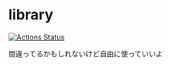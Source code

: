 # library
[![Actions Status](https://github.com/KowerKoint/library/workflows/verify/badge.svg)](https://github.com/KowerKoint/library/actions)

間違ってるかもしれないけど自由に使っていいよ

